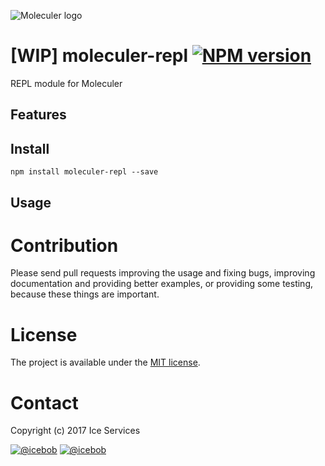 ![Moleculer logo](http://moleculer.services/images/banner.png)

# [WIP] moleculer-repl [![NPM version](https://img.shields.io/npm/v/moleculer-repl.svg)](https://www.npmjs.com/package/moleculer-repl)

REPL module for Moleculer

## Features

## Install
```
npm install moleculer-repl --save
```

## Usage


# Contribution
Please send pull requests improving the usage and fixing bugs, improving documentation and providing better examples, or providing some testing, because these things are important.

# License
The project is available under the [MIT license](https://tldrlegal.com/license/mit-license).

# Contact
Copyright (c) 2017 Ice Services

[![@icebob](https://img.shields.io/badge/github-ice--services-green.svg)](https://github.com/ice-services) [![@icebob](https://img.shields.io/badge/twitter-Icebobcsi-blue.svg)](https://twitter.com/Icebobcsi)